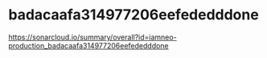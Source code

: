 # badacaafa314977206eefededddone
https://sonarcloud.io/summary/overall?id=iamneo-production_badacaafa314977206eefededddone
